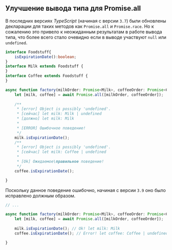 ## Улучшение вывода типа для Promise.all

В последних версиях _TypeScript_ (начиная с версии `3.7`) были обновлены декларации для таких методов как `Promise.all` и `Promise.race`. Но к сожалению это привело к неожиданным результатам в работе вывода типа, что более всего стало очевидно если в выводе участвуют `null` или `undefined`.

`````ts
interface Foodstuff{
    isExpirationDate():boolean;
}
interface Milk extends Foodstuff {
}
interface Coffee extends Foodstuff {
}

async function factory(milkOrder: Promise<Milk>, coffeeOrder: Promise<Coffee | undefined>) {
    let [milk, coffee] = await Promise.all([milkOrder, coffeeOrder]);
    
    /**
     * [error] Object is possibly 'undefined'.
     * [сейчас] let milk: Milk | undefined
     * [должно] let milk: Milk
     * 
     * [ERROR] Ошибочное поведение!
     */
    milk.isExpirationDate();
    /**
     * [error] Object is possibly 'undefined'.
     * [сейчас] let milk: Coffee | undefined
     * 
     * [Ok] Ожидаемое\правильное поведение!
     */
    coffee.isExpirationDate();

}
`````

Поскольку данное поведение ошибочно, начиная с версии `3.9` оно было исправлено должным образом.

`````ts
// ...

async function factory(milkOrder: Promise<Milk>, coffeeOrder: Promise<Coffee | undefined>) {
    let [milk, coffee] = await Promise.all([milkOrder, coffeeOrder]);
    
    milk.isExpirationDate(); // Ok! let milk: Milk
    coffee.isExpirationDate(); // Error! let coffee: Coffee | undefined

}
`````
